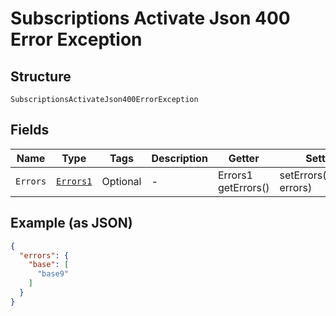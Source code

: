 
# Subscriptions Activate Json 400 Error Exception

## Structure

`SubscriptionsActivateJson400ErrorException`

## Fields

| Name | Type | Tags | Description | Getter | Setter |
|  --- | --- | --- | --- | --- | --- |
| `Errors` | [`Errors1`](../../doc/models/errors-1.md) | Optional | - | Errors1 getErrors() | setErrors(Errors1 errors) |

## Example (as JSON)

```json
{
  "errors": {
    "base": [
      "base9"
    ]
  }
}
```

